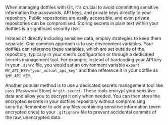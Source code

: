 When managing dotfiles with Git, it's crucial to avoid committing sensitive information like passwords, API keys, and private keys directly to your repository. Public repositories are easily accessible, and even private repositories can be compromised. Storing secrets in plain text within your dotfiles is a significant security risk.

Instead of directly including sensitive data, employ strategies to keep them separate. One common approach is to use environment variables. Your dotfiles can reference these variables, which are set outside of the repository, typically in your shell's configuration or through a dedicated secrets management tool. For example, instead of hardcoding your API key in your `.zshrc` file, you would set an environment variable `export MY_API_KEY="your_actual_api_key"` and then reference it in your dotfile as `$MY_API_KEY`.

Another popular method is to use a dedicated secrets management tool like `pass` (Password Store) or `git-secret`. These tools encrypt your sensitive data and allow you to decrypt it only when needed. You can then store the encrypted secrets in your dotfiles repository without compromising security. Remember to add any files containing sensitive information (even encrypted ones) to your `.gitignore` file to prevent accidental commits of the raw, unencrypted data.
